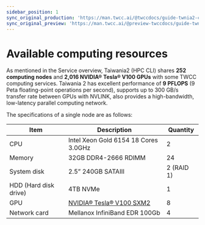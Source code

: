 ```yaml
---
sidebar_position: 1
sync_original_production: 'https://man.twcc.ai/@twccdocs/guide-twnia2-compute-capability-en' 
sync_original_preview: 'https://man.twcc.ai/@preview-twccdocs/guide-twnia2-compute-capability-en'
---
```


# Available computing resources

As mentioned in the Service overview, Taiwania2 (HPC CLI) shares **252 computing nodes** and **2,016 NVIDIA® Tesla® V100 GPUs** with some TWCC computing services. Taiwania 2 has excellent performance of **9 PFLOPS** (9 Peta floating-point operations per second), supports up to 300 GB/s transfer rate between GPUs with NVLINK, also provides a high-bandwidth, low-latency parallel computing network.

The specifications of a single node are as follows:

| Item | Description | Quantity |
| -------- | -------- | -------- |
| CPU    | Intel Xeon Gold 6154 18 Cores 3.0GHz   |  2    |
| Memory    | 32GB DDR4-2666 RDIMM   |  24     |
| System disk    | 2.5” 240GB SATAIII   |  2 (RAID 1)     |
| HDD (Hard disk drive)    | 4TB NVMe   |  1     |
| GPU    | [NVIDIA® Tesla® V100 SXM2](https://www.nvidia.com/en-us/data-center/v100/)   |  8     |
| Network card    | Mellanox InfiniBand EDR 100Gb  |  4     |
